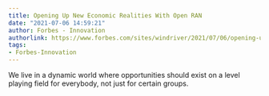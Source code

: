 ```yaml
---
title: Opening Up New Economic Realities With Open RAN
date: "2021-07-06 14:59:21"
author: Forbes - Innovation
authorlink: https://www.forbes.com/sites/windriver/2021/07/06/opening-up-new-economic-realities-with-open-ran/
tags:
- Forbes-Innovation
---
```

We live in a dynamic world where opportunities should exist on a level playing field for everybody, not just for certain groups.